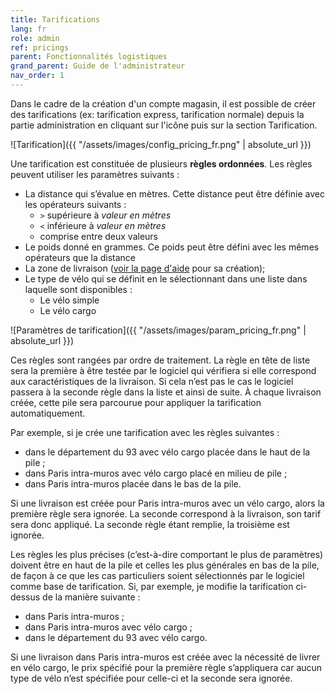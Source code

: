 ```yaml
---
title: Tarifications
lang: fr
role: admin
ref: pricings
parent: Fonctionnalités logistiques
grand_parent: Guide de l'administrateur
nav_order: 1
---
```


Dans le cadre de la création d'un compte magasin, il est possible de créer des tarifications (ex: tarification express, tarification normale) depuis la partie administration en cliquant sur l'icône <i class="fa fa-cog" aria-hidden="true"></i> puis sur la section Tarification.

![Tarification]({{ "/assets/images/config_pricing_fr.png" | absolute_url }})

Une tarification est constituée de plusieurs **règles ordonnées**. Les règles peuvent utiliser les paramètres suivants :

- La distance qui s’évalue en mètres. Cette distance peut être définie avec les opérateurs suivants :
    * `>` supérieure à *valeur en mètres*
    * `<` inférieure à *valeur en mètres*
    * comprise entre deux valeurs
- Le poids donné en grammes. Ce poids peut être défini avec les mêmes opérateurs que la distance
- La zone de livraison ([voir la page d'aide](/fr/administrateur/fonctionnalites-logistiques/configuration/zones.html) pour sa création);
- Le type de vélo qui se définit en le sélectionnant dans une liste dans laquelle sont disponibles :
    * Le vélo simple
    * Le vélo cargo

![Paramètres de tarification]({{ "/assets/images/param_pricing_fr.png" | absolute_url }})

Ces règles sont rangées par ordre de traitement. La règle en tête de liste sera la première à être testée par le logiciel qui vérifiera si elle correspond aux caractéristiques de la livraison. Si cela n’est pas le cas le logiciel passera à la seconde règle dans la liste et ainsi de suite. À chaque livraison créée, cette pile sera parcourue pour appliquer la tarification automatiquement.

Par exemple, si je crée une tarification avec les règles suivantes :

* dans le département du 93 avec vélo cargo placée dans le haut de la pile ;
* dans Paris intra-muros avec vélo cargo placé en milieu de pile ;
* dans Paris intra-muros placée dans le bas de la pile.

Si une livraison est créée pour Paris intra-muros avec un vélo cargo, alors la première règle sera ignorée. La seconde correspond à la livraison, son tarif sera donc appliqué. La seconde règle étant remplie, la troisième est ignorée.

Les règles les plus précises (c’est-à-dire comportant le plus de paramètres) doivent être en haut de la pile et celles les plus générales en bas de la pile, de façon à ce que les cas particuliers soient sélectionnés par le logiciel comme base de tarification. Si, par exemple, je modifie la tarification ci-dessus de la manière suivante :

* dans Paris intra-muros ;
* dans Paris intra-muros avec vélo cargo ;
* dans le département du 93 avec vélo cargo.

Si une livraison dans Paris intra-muros est créée avec la nécessité de livrer en vélo cargo, le prix spécifié pour la première règle s’appliquera car aucun type de vélo n’est spécifiée pour celle-ci et la seconde sera ignorée.

